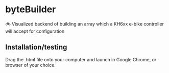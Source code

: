 # byteBuilder
🚲 Visualized backend of building an array which a KH6xx e-bike controller will accept for configuration

## Installation/testing

Drag the .html file onto your computer and launch in Google Chrome, or browser of your choice.
